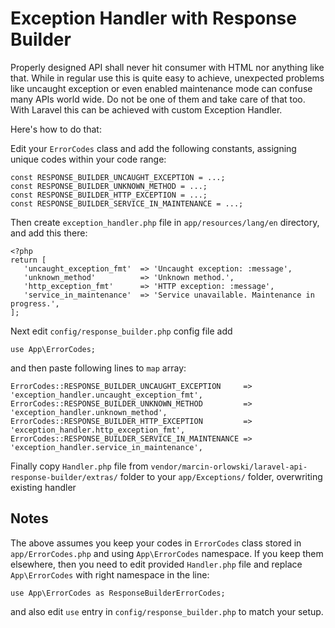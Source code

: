 # Exception Handler with Response Builder #
 
Properly designed API shall never hit consumer with HTML nor anything like that. While in regular use this
is quite easy to achieve, unexpected problems like uncaught exception or even enabled maintenance mode
can confuse many APIs world wide. Do not be one of them and take care of that too. With Laravel this
can be achieved with custom Exception Handler. 

Here's how to do that:

Edit your `ErrorCodes` class and add the following constants, assigning unique codes within your code range:
 
    const RESPONSE_BUILDER_UNCAUGHT_EXCEPTION = ...;
    const RESPONSE_BUILDER_UNKNOWN_METHOD = ...;
    const RESPONSE_BUILDER_HTTP_EXCEPTION = ...;
    const RESPONSE_BUILDER_SERVICE_IN_MAINTENANCE = ...;

Then create `exception_handler.php` file in `app/resources/lang/en` directory, and add this there:
 
    <?php
    return [
       'uncaught_exception_fmt'  => 'Uncaught exception: :message',
       'unknown_method'          => 'Unknown method.',
       'http_exception_fmt'      => 'HTTP exception: :message',
       'service_in_maintenance'  => 'Service unavailable. Maintenance in progress.',
    ];
 
Next edit `config/response_builder.php` config file add

    use App\ErrorCodes;

and then paste following lines to `map` array:
 
    ErrorCodes::RESPONSE_BUILDER_UNCAUGHT_EXCEPTION     => 'exception_handler.uncaught_exception_fmt',
    ErrorCodes::RESPONSE_BUILDER_UNKNOWN_METHOD         => 'exception_handler.unknown_method',
    ErrorCodes::RESPONSE_BUILDER_HTTP_EXCEPTION         => 'exception_handler.http_exception_fmt',
    ErrorCodes::RESPONSE_BUILDER_SERVICE_IN_MAINTENANCE => 'exception_handler.service_in_maintenance',


Finally copy `Handler.php` file from `vendor/marcin-orlowski/laravel-api-response-builder/extras/` folder to your `app/Exceptions/` folder, 
overwriting existing handler


## Notes ##

The above assumes you keep your codes in `ErrorCodes` class stored in `app/ErrorCodes.php` and using `App\ErrorCodes` namespace. If you keep them
elsewhere, then you need to edit provided `Handler.php` file and replace `App\ErrorCodes` with right namespace in the line:

    use App\ErrorCodes as ResponseBuilderErrorCodes;

and also edit `use` entry in `config/response_builder.php` to match your setup.
